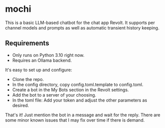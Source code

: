 # mochi

This is a basic LLM-based chatbot for the chat app Revolt. It supports per channel models and prompts as well as
automatic transient history keeping.

## Requirements
* Only runs on Python 3.10 right now.
* Requires an Ollama backend. 

It's easy to set up and configure:

* Clone the repo.
* In the config directory, copy config.toml.template to config.toml.
* Create a bot in the My Bots section in the Revolt settings.
* Add the bot to a server of your choosing.
* In the toml file: Add your token and adjust the other parameters as desired.

That's it! Just mention the bot in a message and wait for the reply.
There are some minor known issues that I may fix over time if there is demand.
